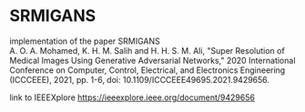 # SRMIGANS
implementation of the paper SRMIGANS  
A. O. A. Mohamed, K. H. M. Salih and H. H. S. M. Ali, "Super Resolution of Medical Images Using Generative Adversarial Networks," 2020 International Conference on Computer, Control, Electrical, and Electronics Engineering (ICCCEEE), 2021, pp. 1-6, doi: 10.1109/ICCCEEE49695.2021.9429656.

link to IEEEXplore https://ieeexplore.ieee.org/document/9429656

